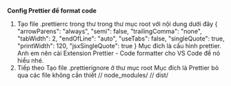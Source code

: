 **Config Prettier để format code**

1. Tạo file .prettierrc trong thư trong thư mục root với nội dung dưới đây
   {
   "arrowParens": "always",
   "semi": false,
   "trailingComma": "none",
   "tabWidth": 2,
   "endOfLine": "auto",
   "useTabs": false,
   "singleQuote": true,
   "printWidth": 120,
   "jsxSingleQuote": true
   }
   Mục đích là cấu hình prettier. Anh em nên cài Extension Prettier - Code formatter cho VS Code để nó hiểu nhé.
2. Tiếp theo Tạo file .prettierignore ở thư mục root
   Mục đích là Prettier bỏ qua các file không cần thiết
   // node_modules/
   // dist/
